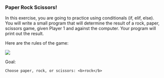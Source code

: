 ### Paper Rock Scissors! 

In this exercise, you are going to practice using conditionals (if, elif, else). You will write a small program that will
determine the result of a rock, paper, scissors game, given Player 1 and against the computer. Your program will print
out the result. 

Here are the rules of the game:

<img src="http://blog.freepeople.com/wp-content/uploads/2013/02/roshambo1.jpg" />


Goal: 

```
Choose paper, rock, or scissors: <b>rock</b>
```




